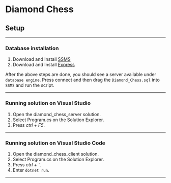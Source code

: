 # Diamond Chess

## Setup
---
### Database installation

1. Download and Install [SSMS](https://learn.microsoft.com/en-us/sql/ssms/download-sql-server-management-studio-ssms?view=sql-server-ver16#download-ssms)
2. Download and Install [Express](https://www.microsoft.com/en-za/download/details.aspx?id=101064)

After the above steps are done, you should see a server available under `database engine`. 
Press connect and then drag the `Diamond_Chess.sql` into `SSMS` and run the script.

---

### Running solution on Visual Studio

1. Open the diamond_chess_server solution.
2. Select Program.cs on the Solution Explorer.
3. Press *ctrl + F5*.


---

### Running solution on Visual Studio Code

1. Open the diamond_chess_client solution.
2. Select Program.cs on the Solution Explorer.
3. Press *ctrl + `*.
4. Enter `dotnet run`.
---